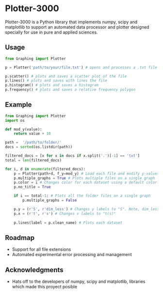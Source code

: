 # Plotter-3000

Plotter-3000 is a Python library that implements numpy, scipy and matplotlib to support an 
automated data processor and plotter designed specially for use in pure and applied sciences.

## Usage

```python
from Graphing import Plotter

p = Plotter('path/to/your/file.txt') # opens and processes a .txt file with data

p.scatter() # plots and saves a scatter plot of the file
p.lines() # plots and saves with lines the file
p.histogram() # plots and saves a histogram 
p.frequency() # plots and saves a relative frequency polygon
```
## Example

```python
from Graphing import Plotter
import os

def mod_y(value):
    return value + 10

path =  '/path/to/folder/'
docs = sorted(os.listdir(path))

filtered_docs = [x for x in docs if x.split('.')[-1] == 'txt']
total = len(filtered_docs)

for i, d in enumerate(filtered_docs):
    p = Plotter(path+d, f_y=mod_y) # Load each file and modify y-values using mod_y
    p.multiple_graphs = True # Plots multiple files on a single graph
    p.color = i # Changes color for each dataset using a default colorlist
    p.no_title = True 

    if i == total-1: # Plots all the folder files on a single graph
        p.multiple_graphs = False 

    p.y = (r'S', r'dim_less') # Changes y labels to "S". Note, dim_less keyword omits dimensions
    p.x = (r't', r's') # Changes x labels to "t(s)"
    
    p.lines(label = p.clean_name) # Plots each dataset 
```

## Roadmap
* Support for all file extensions
* Automated experimental error processing and management

## Acknowledgments 
* Hats off to the developers of numpy, scipy and matplotlib, libraries which made this 
proyect posible